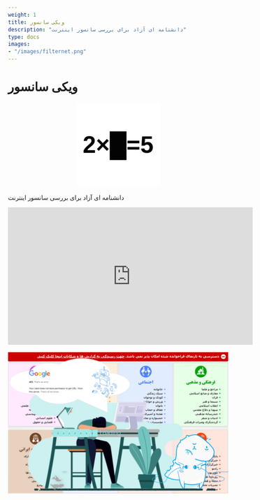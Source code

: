 ```yaml
---
weight: 1
title: ویکی سانسور
description: "دانشنامه ای آزاد برای بررسی سانسور اینترنت"
type: docs
images:
- "/images/filternet.png"
---
```


# ویکی سانسور
<center>

[![filternet](/logo.png)](https://en.wikipedia.org/wiki/2_%2B_2_%3D_5)
</center>

دانشنامه ای آزاد برای بررسی سانسور اینترنت

<iframe width="560" height="315" src="https://www.youtube-nocookie.com/embed/EHAuGA7gqFU" title="YouTube video player" frameborder="0" allow="accelerometer; autoplay; clipboard-write; encrypted-media; gyroscope; picture-in-picture" allowfullscreen></iframe>

<center>

![filternet](/images/filternet.png)
</center>
